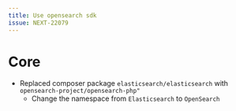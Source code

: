 ```yaml
---
title: Use opensearch sdk
issue: NEXT-22079
---
```


# Core

* Replaced composer package `elasticsearch/elasticsearch` with `opensearch-project/opensearch-php"`
  * Change the namespace from `Elasticsearch` to `OpenSearch`
